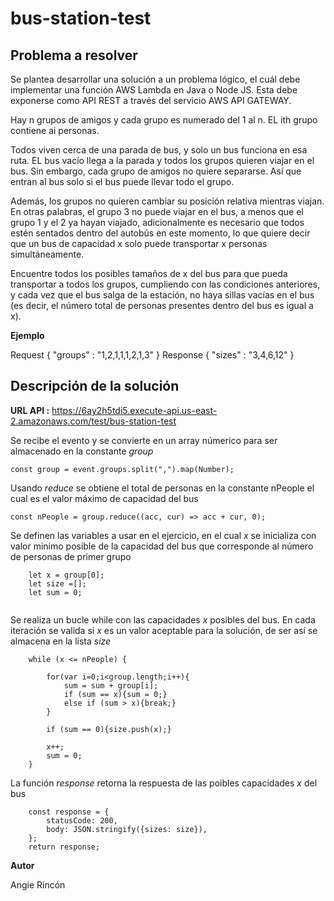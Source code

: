 # bus-station-test

## Problema a resolver

Se plantea desarrollar una solución a un problema lógico, el cuál debe implementar una función AWS Lambda en Java o Node JS. Esta debe exponerse como API REST a través del servicio AWS API GATEWAY.

Hay n grupos de amigos y cada grupo es numerado del 1 al n. EL ith grupo contiene ai personas.

Todos viven cerca de una parada de bus, y solo un bus funciona en esa ruta. EL bus vacío llega a la parada y todos los grupos quieren viajar en el bus. Sin embargo, cada grupo de amigos no quiere separarse. Así que entran al bus solo si el bus puede llevar todo el grupo.

Además, los grupos no quieren cambiar su posición relativa mientras viajan. En otras palabras, el grupo 3 no puede viajar en el bus, a menos que el grupo 1 y el 2 ya hayan viajado, adicionalmente es necesario que todos estén sentados dentro del autobús en este momento, lo que quiere decir que un bus de capacidad x solo puede transportar x personas simultáneamente.

Encuentre todos los posibles tamaños de x del bus para que pueda transportar a todos los grupos, cumpliendo con las condiciones anteriores, y cada vez que el bus salga de la estación, no haya sillas vacías en el bus (es decir, el número total de personas presentes dentro del bus es igual a x).

**Ejemplo**

Request
{
    "groups" : "1,2,1,1,1,2,1,3"
}
Response
{
    "sizes" : "3,4,6,12"
}

## Descripción de la solución

**URL API :** https://6ay2h5tdi5.execute-api.us-east-2.amazonaws.com/test/bus-station-test

Se recibe el evento y se convierte en un array númerico para ser almacenado en la constante *group*

`const group = event.groups.split(",").map(Number);`

Usando *reduce* se obtiene el total de personas en la constante nPeople el cual es el valor máximo de capacidad del bus

`const nPeople = group.reduce((acc, cur) => acc + cur, 0);`

Se definen las variables a usar en el ejercicio, en el cual *x* se inicializa con valor minimo posible de la capacidad del bus que corresponde al número de personas de primer grupo

```
    let x = group[0];
    let size =[];
    let sum = 0;
    
```
Se realiza un bucle while con las capacidades *x* posibles del bus. En cada iteración se valida si *x* es un valor aceptable para la solución, de ser así se almacena en la lista *size*

```
    while (x <= nPeople) {

        for(var i=0;i<group.length;i++){
            sum = sum + group[i];
            if (sum == x){sum = 0;}
            else if (sum > x){break;}
        }

        if (sum == 0){size.push(x);}

        x++;
        sum = 0;
    }
```
La función *response* retorna la respuesta de las poibles capacidades *x* del bus 

```
    const response = {
        statusCode: 200,
        body: JSON.stringify({sizes: size}),
    };
    return response;
```

**Autor**

Angie Rincón












